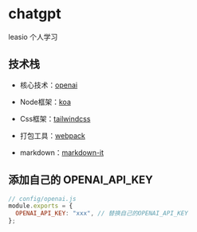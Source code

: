 # chatgpt

leasio 个人学习

## 技术栈

*   核心技术：[openai](https://platform.openai.com/docs/api-reference/introduction)

*   Node框架：[koa](https://koa.bootcss.com/)

*   Css框架：[tailwindcss](https://www.tailwindcss.cn/)

*   打包工具：[webpack](https://webpack.docschina.org)

*   markdown：[markdown-it](https://markdown-it.docschina.org)

## 添加自己的 OPENAI\_API\_KEY

```js
// config/openai.js
module.exports = {
  OPENAI_API_KEY: "xxx", // 替换自己的OPENAI_API_KEY
};
```
